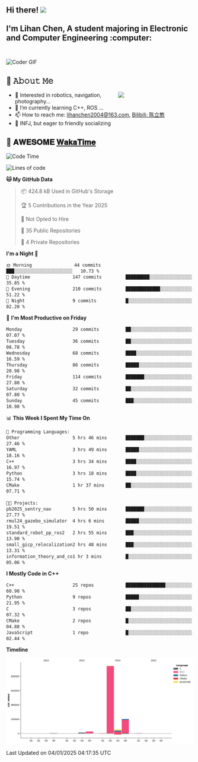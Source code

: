 <h2 align="left">
 <abc>
  <br>Hi there! <img src="https://user-images.githubusercontent.com/42378118/110234147-e3259600-7f4e-11eb-95be-0c4047144dea.gif" width="30"><br>
  <br> I'm Lihan Chen, A student majoring in Electronic and Computer Engineering :computer:<br>
  <br>
 </abc>
</h2>

<img align="center" src="https://media.giphy.com/media/SWoSkN6DxTszqIKEqv/giphy.gif" alt="Coder GIF" width="500">

## :book: 𝙰𝚋𝚘𝚞𝚝 𝙼𝚎

<img align="right" width="40%" src="https://github-readme-stats.vercel.app/api?username=LihanChen2004&show_icons=true&icon_color=CE1D2D&text_color=718096&bg_color=ffffff&hide_title=true" />

- 🌟 Interested in robotics, navigation, photography...
- 🌱 I’m currently learning C++, ROS ... 
- 📫 How to reach me: lihanchen2004@163.com, [Bilibili: 陈立憨](https://space.bilibili.com/170786212)
- 👯 INFJ, but eager to friendly socializing

## 📜 𝐀𝐖𝐄𝐒𝐎𝐌𝐄 [𝐖𝐚𝐤𝐚𝐓𝐢𝐦𝐞](https://github.com/anmol098/waka-readme-stats)

<!--START_SECTION:waka-->
![Code Time](http://img.shields.io/badge/Code%20Time-551%20hrs%2052%20mins-blue)

![Lines of code](https://img.shields.io/badge/From%20Hello%20World%20I%27ve%20Written-1.2%20million%20lines%20of%20code-blue)

**🐱 My GitHub Data** 

> 📦 424.8 kB Used in GitHub's Storage 
 > 
> 🏆 5 Contributions in the Year 2025
 > 
> 🚫 Not Opted to Hire
 > 
> 📜 35 Public Repositories 
 > 
> 🔑 4 Private Repositories 
 > 
**I'm a Night 🦉** 

```text
🌞 Morning                44 commits          ███░░░░░░░░░░░░░░░░░░░░░░   10.73 % 
🌆 Daytime                147 commits         █████████░░░░░░░░░░░░░░░░   35.85 % 
🌃 Evening                210 commits         █████████████░░░░░░░░░░░░   51.22 % 
🌙 Night                  9 commits           █░░░░░░░░░░░░░░░░░░░░░░░░   02.20 % 
```
📅 **I'm Most Productive on Friday** 

```text
Monday                   29 commits          ██░░░░░░░░░░░░░░░░░░░░░░░   07.07 % 
Tuesday                  36 commits          ██░░░░░░░░░░░░░░░░░░░░░░░   08.78 % 
Wednesday                68 commits          ████░░░░░░░░░░░░░░░░░░░░░   16.59 % 
Thursday                 86 commits          █████░░░░░░░░░░░░░░░░░░░░   20.98 % 
Friday                   114 commits         ███████░░░░░░░░░░░░░░░░░░   27.80 % 
Saturday                 32 commits          ██░░░░░░░░░░░░░░░░░░░░░░░   07.80 % 
Sunday                   45 commits          ███░░░░░░░░░░░░░░░░░░░░░░   10.98 % 
```


📊 **This Week I Spent My Time On** 

```text
💬 Programming Languages: 
Other                    5 hrs 46 mins       ███████░░░░░░░░░░░░░░░░░░   27.46 % 
YAML                     3 hrs 49 mins       █████░░░░░░░░░░░░░░░░░░░░   18.16 % 
C++                      3 hrs 34 mins       ████░░░░░░░░░░░░░░░░░░░░░   16.97 % 
Python                   3 hrs 18 mins       ████░░░░░░░░░░░░░░░░░░░░░   15.74 % 
CMake                    1 hr 37 mins        ██░░░░░░░░░░░░░░░░░░░░░░░   07.71 % 

🐱‍💻 Projects: 
pb2025_sentry_nav        5 hrs 50 mins       ███████░░░░░░░░░░░░░░░░░░   27.77 % 
rmul24_gazebo_simulator  4 hrs 6 mins        █████░░░░░░░░░░░░░░░░░░░░   19.51 % 
standard_robot_pp_ros2   2 hrs 55 mins       ███░░░░░░░░░░░░░░░░░░░░░░   13.90 % 
small_gicp_relocalization2 hrs 48 mins       ███░░░░░░░░░░░░░░░░░░░░░░   13.31 % 
information_theory_and_co1 hr 3 mins         █░░░░░░░░░░░░░░░░░░░░░░░░   05.06 % 
```

**I Mostly Code in C++** 

```text
C++                      25 repos            ███████████████░░░░░░░░░░   60.98 % 
Python                   9 repos             █████░░░░░░░░░░░░░░░░░░░░   21.95 % 
C                        3 repos             ██░░░░░░░░░░░░░░░░░░░░░░░   07.32 % 
CMake                    2 repos             █░░░░░░░░░░░░░░░░░░░░░░░░   04.88 % 
JavaScript               1 repo              █░░░░░░░░░░░░░░░░░░░░░░░░   02.44 % 
```



**Timeline**

![Lines of Code chart](https://raw.githubusercontent.com/LihanChen2004/LihanChen2004/main/assets/bar_graph.png)


 Last Updated on 04/01/2025 04:17:35 UTC
<!--END_SECTION:waka-->

<!--
**LihanChen2004/LihanChen2004** is a ✨ _special_ ✨ repository because its `README.md` (this file) appears on your GitHub profile.

Here are some ideas to get you started:

- 🔭 I’m currently working on ...
- 🌱 I’m currently learning ...
- 👯 I’m looking to collaborate on ...
- 🤔 I’m looking for help with ...
- 💬 Ask me about ...
- 📫 How to reach me: ...
- 😄 Pronouns: ...
- ⚡ Fun fact: ...
-->
